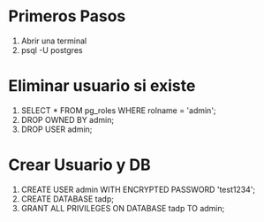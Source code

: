 # Primeros Pasos
1. Abrir una terminal
2. psql -U postgres

# Eliminar usuario si existe
1. SELECT * FROM pg_roles WHERE rolname = 'admin';
2. DROP OWNED BY admin;
3. DROP USER admin;

# Crear Usuario y DB
1. CREATE USER admin WITH ENCRYPTED PASSWORD 'test1234';
2. CREATE DATABASE tadp;
3. GRANT ALL PRIVILEGES ON DATABASE tadp TO admin;